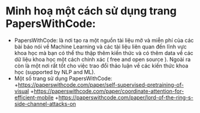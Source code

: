# Minh hoạ một cách sử dụng trang PapersWithCode:
- PapersWithCode: là nơi tạo ra một nguồn tài liệu mở và miễn phí của các bài báo nói về Machine Learning và các tài liệu liên quan đến lĩnh vực khoa học mà bạn có thể thu thập thêm kiến thức và có thêm data về các dữ liệu khoa học một cách chính xác ( free and open source ). Ngoài ra còn là một nơi rất tốt cho việc trao đổi thảo luận về các kiến thức khoa học (supported by NLP and ML).
- Một số trang sử dụng PapersWithCode: 
    +https://paperswithcode.com/paper/self-supervised-pretraining-of-visual
    +https://paperswithcode.com/paper/coordinate-attention-for-efficient-mobile
    +https://paperswithcode.com/paper/lord-of-the-ring-s-side-channel-attacks-on
